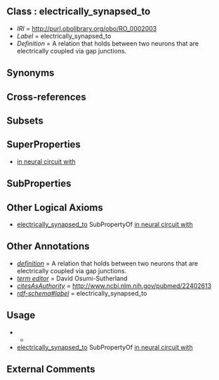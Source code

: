 
## Class : electrically_synapsed_to

 * *IRI* = http://purl.obolibrary.org/obo/RO_0002003
 * *Label* = electrically_synapsed_to
 * *Definition* = A relation that holds between two neurons that are electrically coupled via gap junctions.

## Synonyms


## Cross-references


## Subsets


## SuperProperties

 * [in neural circuit with](../../RO/00/RO_0000300.md)

## SubProperties


## Other Logical Axioms

 * [electrically_synapsed_to](../../RO/03/RO_0002003.md) SubPropertyOf [in neural circuit with](../../RO/00/RO_0000300.md)

## Other Annotations

 * *[definition](../../IAO/15/IAO_0000115.md)* = A relation that holds between two neurons that are electrically coupled via gap junctions.
 * *[term editor](../../IAO/17/IAO_0000117.md)* = David Osumi-Sutherland
 * *[citesAsAuthority](../../ty/citesAsAuthority.md)* = http://www.ncbi.nlm.nih.gov/pubmed/22402613
 * *[rdf-schema#label](../../el/rdf-schema#label.md)* = electrically_synapsed_to

## Usage

 * -
 * [electrically_synapsed_to](../../RO/03/RO_0002003.md) SubPropertyOf [in neural circuit with](../../RO/00/RO_0000300.md)

## External Comments

